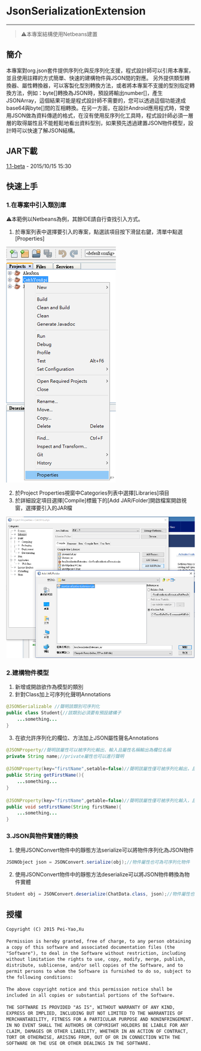 # JsonSerializationExtension
---
> :warning:本專案結構使用Netbeans建置

## 簡介
本專案對org.json套件提供序列化與反序列化支援，程式設計師可以引用本專案，並且使用註釋的方式簡單、快速的建構物件與JSON間的對應。
另外提供類型轉換器、屬性轉換器，可以客製化型別轉換方法，或者將本專案不支援的型別指定轉換方法，例如：byte[]轉換為JSON時，預設將輸出number[]，產生JSONArray，這個結果可能是程式設計師不需要的，您可以透過這個功能達成base64與byte[]間的互相轉換。在另一方面，在設計Android應用程式時，常使用JSON做為資料傳遞的格式，在沒有使用反序列化工具時，程式設計師必須一層層的取得屬性且不能輕鬆地看出資料型別，如果預先透過建置JSON物件模型，設計時可以快速了解JSON結構。

## JAR下載
[1.1-beta](https://drive.google.com/file/d/0B_6blxf4jZabMDU1RUQ1MTQ1VWs/view?usp=sharing) - 2015/10/15 15:30

## 快速上手
### 1.在專案中引入類別庫
:warning:本範例以Netbeans為例，其餘IDE請自行查找引入方式。

1. 於專案列表中選擇要引入的專案，點選該項目按下滑鼠右鍵，清單中點選[Properties]

![img](https://raw.githubusercontent.com/XuPeiYao/JsonSerializationExtension/master/README_files/Import_Step1.PNG)

2. 於Project Properties視窗中Categories列表中選擇[Libraries]項目
3. 於詳細設定項目選擇[Compile]標籤下的[Add JAR/Folder]開啟檔案開啟視窗，選擇要引入的JAR檔

![img](https://raw.githubusercontent.com/XuPeiYao/JsonSerializationExtension/master/README_files/Import_Step2.PNG)

### 2.建構物件模型
1. 新增或開啟欲作為模型的類別
2. 針對Class加上可序列化聲明Annotations
```java
@JSONSerializable //聲明該類別可序列化
public class Student{//該類別必須要有預設建構子
    ...something...
}
```
3. 在欲允許序列化的欄位、方法加上JSON屬性聲名Annotations
```java
@JSONProperty//聲明該屬性可以被序列化輸出、輸入且屬性名稱輸出為欄位名稱
private String name;//private屬性也可以進行聲明

@JSONProperty(key="firstName",setable=false)//聲明該屬性僅可被序列化輸出，且重定義輸出屬性名稱為firstName
public String getFirstName(){
    ...something...
}

@JSONProperty(key="firstName",getable=false)//聲明該屬性僅可被序列化輸入，且重定義輸入來源屬性名稱為firstName
public void setFirstName(String firstName){
    ...something...
}
```
### 3.JSON與物件實體的轉換
1. 使用JSONConvert物件中的靜態方法serialize可以將物件序列化為JSON物件
```java
JSONObject json = JSONConvert.serialize(obj);//物件屬性也可為可序列化物件
```
2. 使用JSONConvert物件中的靜態方法deserialize可以將JSON物件轉換為物件實體
```java
Student obj = JSONConvert.deserialize(ChatData.class, json);//物件屬性也可為可序列化物件
```

## 授權
```
Copyright (C) 2015 Pei-Yao,Xu

Permission is hereby granted, free of charge, to any person obtaining a copy of this software and associated documentation files (the "Software"), to deal in the Software without restriction, including without limitation the rights to use, copy, modify, merge, publish, distribute, sublicense, and/or sell copies of the Software, and to permit persons to whom the Software is furnished to do so, subject to the following conditions:

The above copyright notice and this permission notice shall be included in all copies or substantial portions of the Software.

THE SOFTWARE IS PROVIDED "AS IS", WITHOUT WARRANTY OF ANY KIND, EXPRESS OR IMPLIED, INCLUDING BUT NOT LIMITED TO THE WARRANTIES OF MERCHANTABILITY, FITNESS FOR A PARTICULAR PURPOSE AND NONINFRINGEMENT. IN NO EVENT SHALL THE AUTHORS OR COPYRIGHT HOLDERS BE LIABLE FOR ANY CLAIM, DAMAGES OR OTHER LIABILITY, WHETHER IN AN ACTION OF CONTRACT, TORT OR OTHERWISE, ARISING FROM, OUT OF OR IN CONNECTION WITH THE SOFTWARE OR THE USE OR OTHER DEALINGS IN THE SOFTWARE.
```
